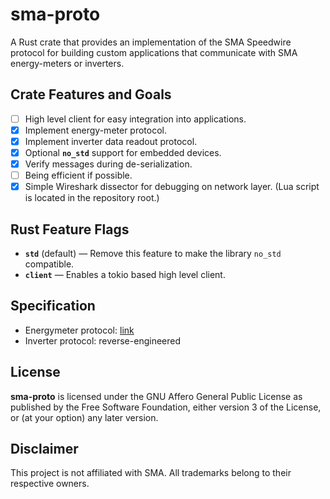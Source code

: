 # sma-proto

A Rust crate that provides an implementation of the SMA Speedwire protocol
for building custom applications that communicate with SMA energy-meters or
inverters.

## Crate Features and Goals

* [ ] High level client for easy integration into applications.
* [x] Implement energy-meter protocol.
* [x] Implement inverter data readout protocol.
* [x] Optional **`no_std`** support for embedded devices.
* [x] Verify messages during de-serialization.
* [ ] Being efficient if possible.
* [x] Simple Wireshark dissector for debugging on network layer.
      (Lua script is located in the repository root.)

## Rust Feature Flags
* **`std`** (default) — Remove this feature to make the library
  `no_std` compatible.
* **`client`** — Enables a tokio based high level client.

## Specification

* Energymeter protocol: [link](https://cdn.sma.de/fileadmin/content/www.developer.sma.de/docs/EMETER-Protokoll-TI-en-10.pdf)
* Inverter protocol: reverse-engineered

## License

**sma-proto** is licensed under the GNU Affero General Public License as published
by the Free Software Foundation, either version 3 of the License, or (at your
option) any later version.

## Disclaimer

This project is not affiliated with SMA.
All trademarks belong to their respective owners.
